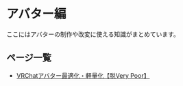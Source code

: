 # アバター編

ここにはアバターの制作や改変に使える知識がまとめています。

## ページ一覧

<div class="table-of-contents">
    <ul>
    <li><a href="./optimization">VRChatアバター最適化・軽量化【脱Very Poor】</a></li>
    </ul>
</div>